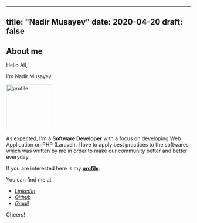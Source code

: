   
---
title: "Nadir Musayev"
date: 2020-04-20
draft: false
---

## About me
Hello All,

I'm Nadir Musayev.

<img src="https://media-exp1.licdn.com/dms/image/C5603AQGa00abK7TrLA/profile-displayphoto-shrink_200_200/0?e=1593043200&v=beta&t=_exqCbUpC6yLURnuZDn4sK4IaMSVyW8DqdAdvQGqmuQ" alt="profile" width="125"/>

As expected, I'm a **Software Developer** with a focus on developing Web Application on PHP (Laravel).
I love to apply best practices to the softwares which was written by me in order to make our community better and better everyday. 

If you are interested here is my [**profile**](https://github.com/nmusayev).

You can find me at

 - [*LinkedIn*](https://www.linkedin.com/in/nadir-musayev/)
 - [*Github*](https://github.com/nmusayev)
 - [*Gmail*](mailto:nmusayev.dev@gmail.com)

Cheers!
